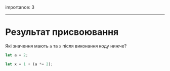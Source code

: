 importance: 3

---

# Результат присвоювання

Які значення мають `a` та `x` після виконання коду нижче?

```js
let a = 2;

let x = 1 + (a *= 2);
```
